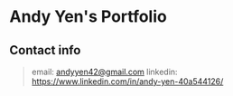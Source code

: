 # Andy Yen's Portfolio

## Contact info
> email: andyyen42@gmail.com
> linkedin: https://www.linkedin.com/in/andy-yen-40a544126/
